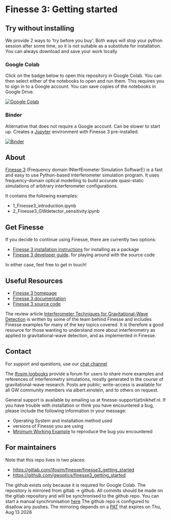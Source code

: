 # Finesse 3: Getting started

## Try without installing

We provide 2 ways to 'try before you buy'.
Both ways will stop your python session after some time, so it is not suitable as a substitute for installation. 
You can always download and save your work locally

### Google Colab

Click on the badge below to open this repository in Google Colab. 
You can then select either of the notebooks to open and run them.
This requires you to sign in to a Google account. 
You can save copies of the notebooks in Google Drive.

[![Google Colab](https://colab.research.google.com/assets/colab-badge.svg)](https://colab.research.google.com/github/gwoptics/finesse3_getting_started)

### Binder

Alternative that does not require a Google account. Can be slower to start up.
Creates a [Jupyter](https://jupyter.org/) environment with Finesse 3 pre-installed.

[![Binder](https://mybinder.org/badge_logo.svg)](https://mybinder.org/v2/gl/ifosim%2Ffinesse%2Ffinesse3_getting_started/main)

## About

[Finesse 3](https://finesse.ifosim.org/docs/latest/) (Frequency domain INterfErometer Simulation SoftwarE) is a fast and easy to use Python-based interferometer simulation program. 
It uses frequency-domain optical modelling to build accurate quasi-static simulations of arbitrary interferometer configurations.

It contains the following examples:

* 1_Finesse3_introduction.ipynb
* 2_Finesse3_GWdetector_sensitivity.ipynb


## Get Finesse

If you decide to continue using Finesse, there are currently two options:

- [Finesse 3 installation instructions](https://finesse.ifosim.org/docs/latest/getting_started/install/index.html) for installing as a package
- [Finesse 3 developer guide](https://finesse.ifosim.org/docs/latest/developer/setting_up.html). for playing around with the source code

In either case, feel free to get in touch!

## Useful Resources

* [Finesse 3 homepage](https://finesse.ifosim.org/)
* [Finesse 3 documentation](https://finesse.ifosim.org/docs/latest/)
* [Finesse 3 source code](https://gitlab.com/ifosim/finesse/finesse3)

The review article [Interferometer Techniques for Gravitational-Wave Detection](https://link.springer.com/article/10.1007/s41114-016-0002-8) is written by some of the team behind Finesse and includes Finesse examples for many of the key topics covered. It is therefore a good resource for those wanting to understand more about interferometry as applied to gravitational-wave detection, and as implemented in Finesse.

## Contact

For support and questions, use our [chat channel](https://matrix.to/#/#finesse:matrix.org)

The [Ifosim logbooks](https://logbooks.ifosim.org/) provide a forum for users to share more examples and references of interferometry simulations, mostly generated in the course of gravitational-wave research. Posts are public; write-access is available for all GW community members via albert.einstein, and to others on request. <!-- link 'on request' somewhere? -->

General support is available by emailing us at finesse-support(at)nikhef.nl. If you have trouble with installation or think you have encountered a bug, please include the following information in your message:

* Operating System and installation method used
* versions of Finesse you are using
* [Minimum Working Example](https://en.wikipedia.org/wiki/Minimal_working_example) to reproduce the bug you encountered

## For maintainers

Note that this repo lives in two places:

- https://gitlab.com/ifosim/finesse/finesse3_getting_started
- https://github.com/gwoptics/finesse3_getting_started

The github exists only because it is required for Google Colab. 
The repository is mirrored from gitlab -> github.
All commits should be made on the gitlab repository and will be synchronised to the github repo.
You can start a manual synchronisation [here](https://gitlab.com/ifosim/finesse/finesse3_getting_started/-/settings/repository#js-push-remote-settings)
The github repo is configured to disallow any pushes. 
The mirroring depends on a [PAT](https://github.com/organizations/gwoptics/settings/personal-access-tokens/766651)
that expires on Thu, Aug 13 2026 
